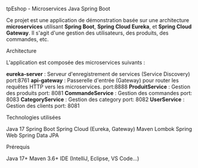 tpEshop - Microservices Java Spring Boot

Ce projet est une application de démonstration basée sur une architecture **microservices** utilisant **Spring Boot**,
**Spring Cloud Eureka**, et **Spring Cloud Gateway**. Il s'agit d'une gestion des utilisateurs,
des produits, des commandes, etc.

Architecture

L'application est composée des microservices suivants :

**eureka-server** : Serveur d'enregistrement de services (Service Discovery) port:8761
**api-gateway** : Passerelle d'entrée (Gateway) pour router les requêtes HTTP vers les microservices. port:8888
**ProduitService** : Gestion des produits port: 8081
**CommandeService** : Gestion des commandes port: 8083
**CategoryService** : Gestion des category  port: 8082
**UserService** : Gestion des clients  port: 8081

Technologies utilisées

Java 17
Spring Boot
Spring Cloud (Eureka, Gateway)
Maven
Lombok
Spring Web
Spring Data JPA



Prérequis

Java 17+
Maven 3.6+
IDE (IntelliJ, Eclipse, VS Code…)